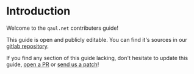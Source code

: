 # Introduction

Welcome to the `qaul.net` contributers guide!

This guide is open and publicly editable. You can find it's sources 
in our [gitlab repository].

If you find any section of this guide lacking, don't hesitate to update this guide, [open a PR] or [send us a patch]!

[gitlab repository]: https://git.open-communication.net/qaul/qaul.net/docs/contributers/
[open a PR]: /social/contributions.html#submitting-a-pr
[send us a patch]: /social/contributions.html#submitting-an-e-mail-patch
